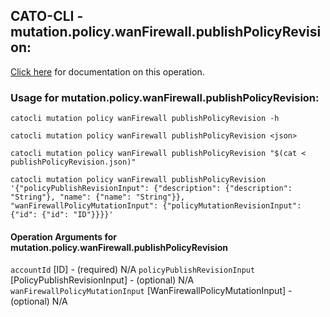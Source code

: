 
## CATO-CLI - mutation.policy.wanFirewall.publishPolicyRevision:
[Click here](https://api.catonetworks.com/documentation/#mutation-publishPolicyRevision) for documentation on this operation.

### Usage for mutation.policy.wanFirewall.publishPolicyRevision:

`catocli mutation policy wanFirewall publishPolicyRevision -h`

`catocli mutation policy wanFirewall publishPolicyRevision <json>`

`catocli mutation policy wanFirewall publishPolicyRevision "$(cat < publishPolicyRevision.json)"`

`catocli mutation policy wanFirewall publishPolicyRevision '{"policyPublishRevisionInput": {"description": {"description": "String"}, "name": {"name": "String"}}, "wanFirewallPolicyMutationInput": {"policyMutationRevisionInput": {"id": {"id": "ID"}}}}'`

#### Operation Arguments for mutation.policy.wanFirewall.publishPolicyRevision ####
`accountId` [ID] - (required) N/A 
`policyPublishRevisionInput` [PolicyPublishRevisionInput] - (optional) N/A 
`wanFirewallPolicyMutationInput` [WanFirewallPolicyMutationInput] - (optional) N/A 
